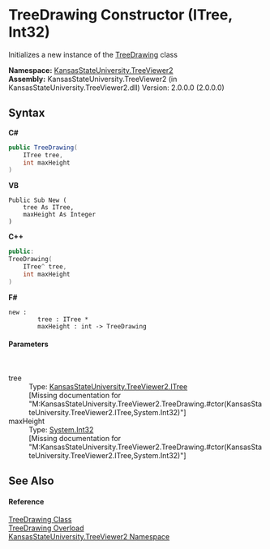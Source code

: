 # TreeDrawing Constructor (ITree, Int32)
 

Initializes a new instance of the <a href="318fe5cb-7ed3-d88a-515f-82753b6dbf3e">TreeDrawing</a> class

**Namespace:**&nbsp;<a href="4feb08d4-45a9-d5a7-f8c5-964962c586e5">KansasStateUniversity.TreeViewer2</a><br />**Assembly:**&nbsp;KansasStateUniversity.TreeViewer2 (in KansasStateUniversity.TreeViewer2.dll) Version: 2.0.0.0 (2.0.0.0)

## Syntax

**C#**<br />
``` C#
public TreeDrawing(
	ITree tree,
	int maxHeight
)
```

**VB**<br />
``` VB
Public Sub New ( 
	tree As ITree,
	maxHeight As Integer
)
```

**C++**<br />
``` C++
public:
TreeDrawing(
	ITree^ tree, 
	int maxHeight
)
```

**F#**<br />
``` F#
new : 
        tree : ITree * 
        maxHeight : int -> TreeDrawing
```


#### Parameters
&nbsp;<dl><dt>tree</dt><dd>Type: <a href="68d85729-02b8-db78-4416-945a0e45acfb">KansasStateUniversity.TreeViewer2.ITree</a><br />\[Missing <param name="tree"/> documentation for "M:KansasStateUniversity.TreeViewer2.TreeDrawing.#ctor(KansasStateUniversity.TreeViewer2.ITree,System.Int32)"\]</dd><dt>maxHeight</dt><dd>Type: <a href="https://docs.microsoft.com/dotnet/api/system.int32" target="_blank" rel="noopener noreferrer">System.Int32</a><br />\[Missing <param name="maxHeight"/> documentation for "M:KansasStateUniversity.TreeViewer2.TreeDrawing.#ctor(KansasStateUniversity.TreeViewer2.ITree,System.Int32)"\]</dd></dl>

## See Also


#### Reference
<a href="318fe5cb-7ed3-d88a-515f-82753b6dbf3e">TreeDrawing Class</a><br /><a href="176cba59-ddc9-6c7a-9e79-cfa7f95b6188">TreeDrawing Overload</a><br /><a href="4feb08d4-45a9-d5a7-f8c5-964962c586e5">KansasStateUniversity.TreeViewer2 Namespace</a><br />